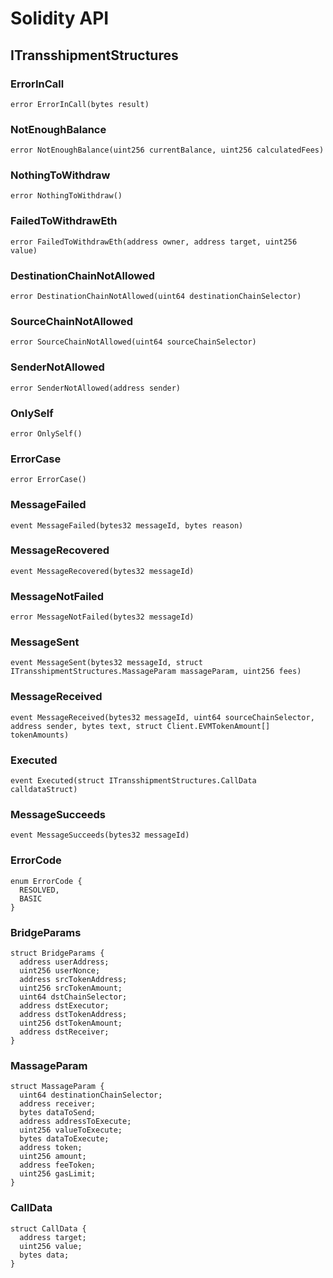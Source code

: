 # Solidity API

## ITransshipmentStructures

### ErrorInCall

```solidity
error ErrorInCall(bytes result)
```

### NotEnoughBalance

```solidity
error NotEnoughBalance(uint256 currentBalance, uint256 calculatedFees)
```

### NothingToWithdraw

```solidity
error NothingToWithdraw()
```

### FailedToWithdrawEth

```solidity
error FailedToWithdrawEth(address owner, address target, uint256 value)
```

### DestinationChainNotAllowed

```solidity
error DestinationChainNotAllowed(uint64 destinationChainSelector)
```

### SourceChainNotAllowed

```solidity
error SourceChainNotAllowed(uint64 sourceChainSelector)
```

### SenderNotAllowed

```solidity
error SenderNotAllowed(address sender)
```

### OnlySelf

```solidity
error OnlySelf()
```

### ErrorCase

```solidity
error ErrorCase()
```

### MessageFailed

```solidity
event MessageFailed(bytes32 messageId, bytes reason)
```

### MessageRecovered

```solidity
event MessageRecovered(bytes32 messageId)
```

### MessageNotFailed

```solidity
error MessageNotFailed(bytes32 messageId)
```

### MessageSent

```solidity
event MessageSent(bytes32 messageId, struct ITransshipmentStructures.MassageParam massageParam, uint256 fees)
```

### MessageReceived

```solidity
event MessageReceived(bytes32 messageId, uint64 sourceChainSelector, address sender, bytes text, struct Client.EVMTokenAmount[] tokenAmounts)
```

### Executed

```solidity
event Executed(struct ITransshipmentStructures.CallData calldataStruct)
```

### MessageSucceeds

```solidity
event MessageSucceeds(bytes32 messageId)
```

### ErrorCode

```solidity
enum ErrorCode {
  RESOLVED,
  BASIC
}
```

### BridgeParams

```solidity
struct BridgeParams {
  address userAddress;
  uint256 userNonce;
  address srcTokenAddress;
  uint256 srcTokenAmount;
  uint64 dstChainSelector;
  address dstExecutor;
  address dstTokenAddress;
  uint256 dstTokenAmount;
  address dstReceiver;
}
```

### MassageParam

```solidity
struct MassageParam {
  uint64 destinationChainSelector;
  address receiver;
  bytes dataToSend;
  address addressToExecute;
  uint256 valueToExecute;
  bytes dataToExecute;
  address token;
  uint256 amount;
  address feeToken;
  uint256 gasLimit;
}
```

### CallData

```solidity
struct CallData {
  address target;
  uint256 value;
  bytes data;
}
```


